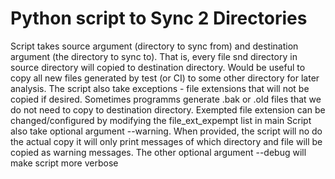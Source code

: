 # Python script to Sync 2 Directories
Script takes source argument (directory to sync from) and destination argument (the directory to sync to).
That is, every file snd directory in source directory will copied to destination directory. Would be useful 
to copy all new files generated by test (or CI) to some other directory for later analysis.
The script also take exceptions - file extensions that will not be copied if desired. Sometimes programms
generate .bak or .old files that we do not need to copy to destination directory.
Exempted file extension can be changed/configured by modifying the file_ext_expempt list in main
Script also take optional argument --warning. When provided, the script will no do the actual copy
it will only print messages of which directory and file will be copied  as warning messages.
The other optional argument --debug will make script more verbose
